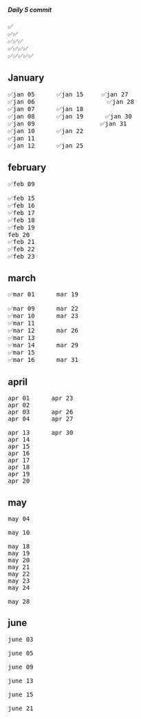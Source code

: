 ##### Daily 5 commit 
<pre>
✅
✅✅
✅✅✅
✅✅✅✅
✅✅✅✅✅
</pre>

January
------------------------------
<pre>
✅jan 05      ✅jan 15     ✅jan 27          
✅jan 06                    ✅jan 28          
✅jan 07      ✅jan 18                      
✅jan 08      ✅jan 19      ✅jan 30          
✅jan 09                  ✅jan 31          
✅jan 10      ✅jan 22                      
✅jan 11                                  
✅jan 12      ✅jan 25                      
</pre>

february
-------------------------------
<pre>
✅feb 09

✅feb 15
✅feb 16
✅feb 17
✅feb 18
✅feb 19
feb 20
✅feb 21
✅feb 22
✅feb 23
</pre>

march
--------------------------------
<pre>
✅mar 01      mar 19

✅mar 09      mar 22
✅mar 10      mar 23
✅mar 11
✅mar 12      mar 26
✅mar 13      
✅mar 14      mar 29
✅mar 15
✅mar 16      mar 31
</pre>


april
--------------------------------
<pre>
apr 01      apr 23
apr 02      
apr 03      apr 26
apr 04      apr 27

apr 13      apr 30
apr 14      
apr 15      
apr 16      
apr 17      
apr 18      
apr 19      
apr 20   
</pre>


may
---------------------------------
<pre>
may 04

may 10

may 18
may 19
may 20
may 21
may 22
may 23
may 24

may 28
</pre>


june
---------------------------------
<pre>
june 03

june 05

june 09

june 13

june 15

june 21
</pre>
